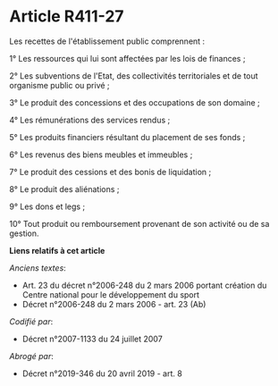 # Article R411-27

Les recettes de l'établissement public comprennent :

1° Les ressources qui lui sont affectées par les lois de finances ;

2° Les subventions de l'Etat, des collectivités territoriales et de tout organisme public ou privé ;

3° Le produit des concessions et des occupations de son domaine ;

4° Les rémunérations des services rendus ;

5° Les produits financiers résultant du placement de ses fonds ;

6° Les revenus des biens meubles et immeubles ;

7° Le produit des cessions et des bonis de liquidation ;

8° Le produit des aliénations ;

9° Les dons et legs ;

10° Tout produit ou remboursement provenant de son activité ou de sa gestion.

**Liens relatifs à cet article**

_Anciens textes_:

  - Art. 23 du décret n°2006-248 du 2 mars 2006 portant création du Centre national pour le développement du sport
  - Décret n°2006-248 du 2 mars 2006 - art. 23 (Ab)

_Codifié par_:

  - Décret n°2007-1133 du 24 juillet 2007

_Abrogé par_:

  - Décret n°2019-346 du 20 avril 2019 - art. 8
